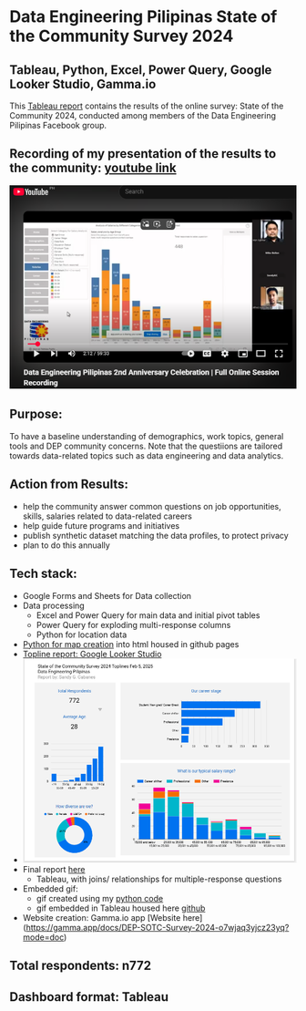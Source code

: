 # Data Engineering Pilipinas State of the Community Survey 2024
## Tableau, Python, Excel, Power Query, Google Looker Studio, Gamma.io

This [Tableau report](https://public.tableau.com/app/profile/sandy.g.cabanes/viz/survey0309/Home) contains the results of the online survey: State of the Community 2024, conducted among members of the Data Engineering Pilipinas Facebook group.

## Recording of my presentation of the results to the community: [youtube link](https://www.youtube.com/watch?v=ZalWXSVVasM&t=1463s)
![youtube](youtube_screenshot.png)

## Purpose:
To have a baseline understanding of demographics, work topics, general tools and DEP community concerns. Note that the questiions are tailored towards data-related topics such as data engineering and data analytics.

## Action from Results:
- help the community answer common questions on job opportunities, skills, salaries related to data-related careers
- help guide future programs and initiatives
- publish synthetic dataset matching the data profiles, to protect privacy
- plan to do this annually


## Tech stack:
- Google Forms and Sheets for Data collection
- Data processing 
	- Excel and Power Query for main data and initial pivot tables
	- Power Query for exploding multi-response columns
	- Python for location data
- [Python for map creation](map3_geopy_folium.ipynb) into html housed in github pages 
- [Topline report: Google Looker Studio](SOTC_2024_Toplines.pdf)
- ![Google Looker Studio screenshot](Google%20Looker%20Studio%20toplines.PNG)
- Final report [here](https://public.tableau.com/app/profile/sandy.g.cabanes/viz/survey0309/Home)
	- Tableau, with joins/ relationships for multiple-response questions
- Embedded gif:  
	- gif created using my [python code](https://github.com/SandyGCabanes/mp4_to_gif)
	- gif embedded in Tableau housed here [github](https://github.com/SandyGCabanes/2024survey_homepage)
- Website creation:  Gamma.io app [Website here] (https://gamma.app/docs/DEP-SOTC-Survey-2024-o7wjaq3yjcz23yq?mode=doc)

## Total respondents: n772

## Dashboard format:  Tableau
